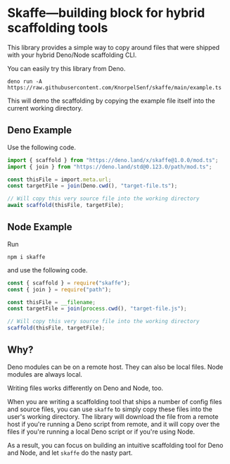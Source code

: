# Skaffe—building block for hybrid scaffolding tools

This library provides a simple way to copy around files that were shipped with
your hybrid Deno/Node scaffolding CLI.

You can easily try this library from Deno.

```shellscript
deno run -A https://raw.githubusercontent.com/KnorpelSenf/skaffe/main/example.ts
```

This will demo the scaffolding by copying the example file itself into the
current working directory.

## Deno Example

Use the following code.

```ts
import { scaffold } from "https://deno.land/x/skaffe@1.0.0/mod.ts";
import { join } from "https://deno.land/std@0.123.0/path/mod.ts";

const thisFile = import.meta.url;
const targetFile = join(Deno.cwd(), "target-file.ts");

// Will copy this very source file into the working directory
await scaffold(thisFile, targetFile);
```

## Node Example

Run

```shellscript
npm i skaffe
```

and use the following code.

```ts
const { scaffold } = require("skaffe");
const { join } = require("path");

const thisFile = __filename;
const targetFile = join(process.cwd(), "target-file.js");

// Will copy this very source file into the working directory
scaffold(thisFile, targetFile);
```

## Why?

Deno modules can be on a remote host. They can also be local files. Node modules
are always local.

Writing files works differently on Deno and Node, too.

When you are writing a scaffolding tool that ships a number of config files and
source files, you can use `skaffe` to simply copy these files into the user's
working directory. The library will download the file from a remote host if
you're running a Deno script from remote, and it will copy over the files if
you're running a local Deno script or if you're using Node.

As a result, you can focus on building an intuitive scaffolding tool for Deno
and Node, and let `skaffe` do the nasty part.
